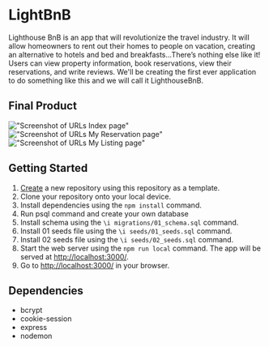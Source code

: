 # LightBnB
Lighthouse BnB is an app that will revolutionize the travel industry. It will allow homeowners to rent out their homes to people on vacation, creating an alternative to hotels and bed and breakfasts...There’s nothing else like it! Users can view property information, book reservations, view their reservations, and write reviews. We'll be creating the first ever application to do something like this and we will call it LighthouseBnB.

## Final Product

!["Screenshot of URLs Index page"](https://github.com/ealhl/LightBnB/blob/main/docs/Screenshot%202024-02-24%20at%2011.27.28%E2%80%AFPM.png)
!["Screenshot of URLs My Reservation page"](https://github.com/ealhl/LightBnB/blob/main/docs/Screenshot%202024-02-24%20at%2011.28.00%E2%80%AFPM.png)
!["Screenshot of URLs My Listing page"](https://github.com/ealhl/LightBnB/blob/main/docs/Screenshot%202024-02-24%20at%2011.28.06%E2%80%AFPM.png)

## Getting Started

1. [Create](https://github.com/ealhl/LightBnB.git) a new repository using this repository as a template.
2. Clone your repository onto your local device.
3. Install dependencies using the `npm install` command.
4. Run psql command and create your own database
5. Install schema using the `\i migrations/01_schema.sql` command.
6. Install 01 seeds file using the `\i seeds/01_seeds.sql` command.
7. Install 02 seeds file using the `\i seeds/02_seeds.sql` command.
3. Start the web server using the `npm run local` command. The app will be served at <http://localhost:3000/>.
4. Go to <http://localhost:3000/> in your browser.

## Dependencies
- bcrypt
- cookie-session
- express
- nodemon

